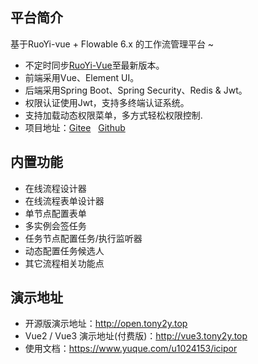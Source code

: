 

## 平台简介

基于RuoYi-vue  + Flowable 6.x 的工作流管理平台 ~

- 不定时同步[RuoYi-Vue](https://gitee.com/y_project/RuoYi-Vue)至最新版本。
- 前端采用Vue、Element UI。
- 后端采用Spring Boot、Spring Security、Redis & Jwt。
- 权限认证使用Jwt，支持多终端认证系统。
- 支持加载动态权限菜单，多方式轻松权限控制.
- 项目地址：[Gitee](https://gitee.com/tony2y/RuoYi-flowable.git)&nbsp;&nbsp;&nbsp;[Github](https://github.com/tony2y/RuoYi-flowable.git)
  
## 内置功能

- 在线流程设计器
- 在线流程表单设计器
- 单节点配置表单
- 多实例会签任务
- 任务节点配置任务/执行监听器
- 动态配置任务候选人
- 其它流程相关功能点

## 演示地址

- 开源版演示地址：http://open.tony2y.top
- Vue2 / Vue3 演示地址(付费版)：http://vue3.tony2y.top
- 使用文档：https://www.yuque.com/u1024153/icipor



